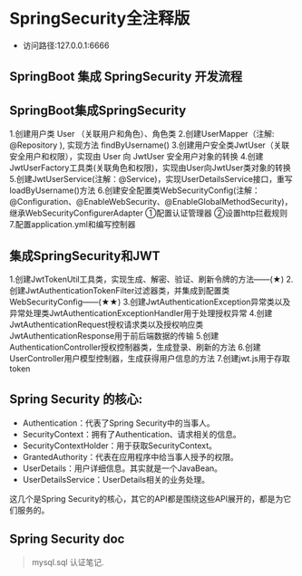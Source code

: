 # SpringSecurity全注释版
* 访问路径:127.0.0.1:6666

## SpringBoot 集成 SpringSecurity 开发流程

## SpringBoot集成SpringSecurity
1.创建用户类 User （关联用户和角色）、角色类
2.创建UserMapper（注解: @Repository ), 实现方法 findByUsername()
3.创建用户安全类JwtUser（关联安全用户和权限），实现由 User 向 JwtUser 安全用户对象的转换
4.创建JwtUserFactory工具类(关联角色和权限)，实现由User向JwtUser类对象的转换
5.创建JwtUserService(注解：@Service)，实现UserDetailsService接口，重写loadByUsername()方法
6.创建安全配置类WebSecurityConfig(注解：@Configuration、@EnableWebSecurity、@EnableGlobalMethodSecurity)，继承WebSecurityConfigurerAdapter
	①配置认证管理器
	②设置http拦截规则
7.配置application.yml和编写控制器


## 集成SpringSecurity和JWT
1.创建JwtTokenUtil工具类，实现生成、解密、验证、刷新令牌的方法——(★)
2.创建JwtAuthenticationTokenFilter过滤器类，并集成到配置类WebSecurityConfig——(★★)
3.创建JwtAuthenticationException异常类以及异常处理类JwtAuthenticationExceptionHandler用于处理授权异常
4.创建JwtAuthenticationRequest授权请求类以及授权响应类JwtAuthenticationResponse用于前后端数据的传输
5.创建AuthenticationController授权控制器类，生成登录、刷新的方法
6.创建UserController用户模型控制器，生成获得用户信息的方法
7.创建jwt.js用于存取token


## Spring Security 的核心:

* Authentication：代表了Spring Security中的当事人。
* SecurityContext：拥有了Authentication、请求相关的信息。
* SecurityContextHolder：用于获取SecurityContext。
* GrantedAuthority：代表在应用程序中给当事人授予的权限。
* UserDetails：用户详细信息。其实就是一个JavaBean。
* UserDetailsService：UserDetails相关的业务处理。

这几个是Spring Security的核心，其它的API都是围绕这些API展开的，都是为它们服务的。

## Spring Security doc
> mysql.sql
> 认证笔记.
